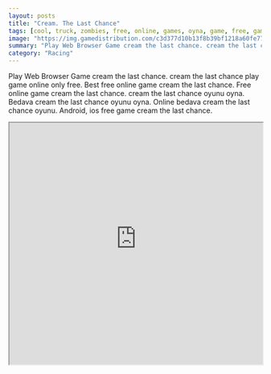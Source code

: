 ```yaml
---
layout: posts
title: "Cream. The Last Chance"
tags: [cool, truck, zombies, free, online, games, oyna, game, free, games, play, play, games]
image: "https://img.gamedistribution.com/c3d377d10b13f8b39bf1218a60fe77b1.jpg"
summary: "Play Web Browser Game cream the last chance. cream the last chance play game online only free. Best free online game cream the last chance. Free online game cream the last chance. cream the last chance oyunu oyna. Bedava cream the last chance oyunu oyna. Online bedava cream the last chance oyunu. Android, ios free game cream the last chance."
category: "Racing"
---
```


Play Web Browser Game cream the last chance. cream the last chance play game online only free. Best free online game cream the last chance. Free online game cream the last chance. cream the last chance oyunu oyna. Bedava cream the last chance oyunu oyna. Online bedava cream the last chance oyunu. Android, ios free game cream the last chance.

<iframe width="100%" height="480px;" src="https://flash.gamedistribution.com?game=c3d377d10b13f8b39bf1218a60fe77b1"></iframe>